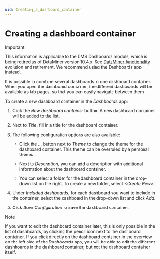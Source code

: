 ```yaml
---
uid: Creating_a_dashboard_container
---
```


# Creating a dashboard container

> [!IMPORTANT]
> This information is applicable to the DMS Dashboards module, which is being retired as of DataMiner version 10.4.x. See [DataMiner functionality evolution and retirement](xref:Software_support_life_cycles#dataminer-functionality-evolution-and-retirement). We recommend using the [Dashboards app](xref:newR_D) instead.

It is possible to combine several dashboards in one dashboard container. When you open the dashboard container, the different dashboards will be available as tab pages, so that you can easily navigate between them.

To create a new dashboard container in the *Dashboards* app:

1. Click the *New dashboard container* button. A new dashboard container will be added to the list.

1. Next to *Title*, fill in a title for the dashboard container.

1. The following configuration options are also available:

    - Click the *...* button next to *Theme* to change the theme for the dashboard container. This theme can be overruled by a personal theme.

    - Next to *Description*, you can add a description with additional information about the dashboard container.

    - You can select a folder for the dashboard container in the drop-down list on the right. To create a new folder, select *\<Create New>*.

1. Under *Included dashboards*, for each dashboard you want to include in the container, select the dashboard in the drop-down list and click *Add*.

1. Click *Save Configuration* to save the dashboard container.

> [!NOTE]
> If you want to edit the dashboard container later, this is only possible in the list of dashboards, by clicking the pencil icon next to the dashboard container. If you click directly on the dashboard container in the overview on the left side of the *Dashboards* app, you will be able to edit the different dashboards in the dashboard container, but not the dashboard container itself.
